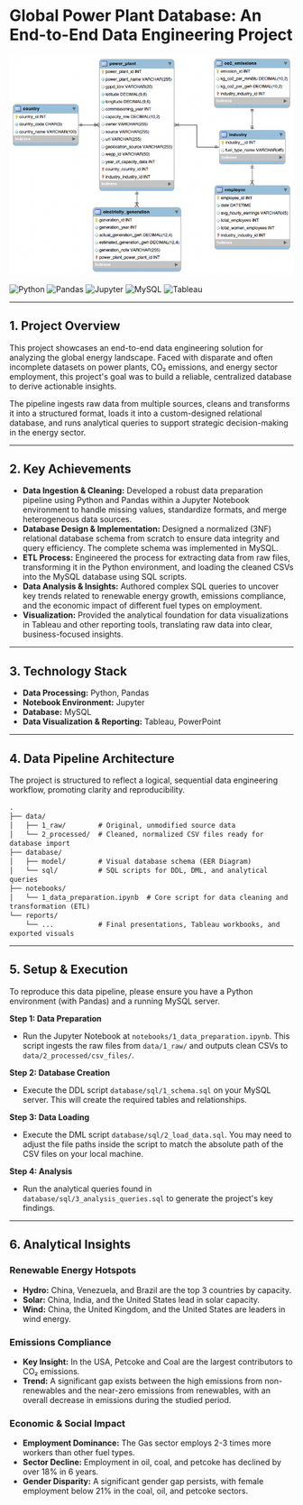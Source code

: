 # Global Power Plant Database: An End-to-End Data Engineering Project

![MySQL EER Diagram](database/model/EER.png)

![Python](https://img.shields.io/badge/Python-3776AB?style=for-the-badge&logo=python&logoColor=white)
![Pandas](https://img.shields.io/badge/Pandas-2C2D72?style=for-the-badge&logo=pandas&logoColor=white)
![Jupyter](https://img.shields.io/badge/Jupyter-F37626?style=for-the-badge&logo=Jupyter&logoColor=white)
![MySQL](https://img.shields.io/badge/MySQL-005C84?style=for-the-badge&logo=mysql&logoColor=white)
![Tableau](https://img.shields.io/badge/Tableau-E97627?style=for-the-badge&logo=Tableau&logoColor=white)

---

## 1. Project Overview

This project showcases an end-to-end data engineering solution for analyzing the global energy landscape. Faced with disparate and often incomplete datasets on power plants, CO₂ emissions, and energy sector employment, this project's goal was to build a reliable, centralized database to derive actionable insights.

The pipeline ingests raw data from multiple sources, cleans and transforms it into a structured format, loads it into a custom-designed relational database, and runs analytical queries to support strategic decision-making in the energy sector.

---

## 2. Key Achievements

*   **Data Ingestion & Cleaning:** Developed a robust data preparation pipeline using Python and Pandas within a Jupyter Notebook environment to handle missing values, standardize formats, and merge heterogeneous data sources.
*   **Database Design & Implementation:** Designed a normalized (3NF) relational database schema from scratch to ensure data integrity and query efficiency. The complete schema was implemented in MySQL.
*   **ETL Process:** Engineered the process for extracting data from raw files, transforming it in the Python environment, and loading the cleaned CSVs into the MySQL database using SQL scripts.
*   **Data Analysis & Insights:** Authored complex SQL queries to uncover key trends related to renewable energy growth, emissions compliance, and the economic impact of different fuel types on employment.
*   **Visualization:** Provided the analytical foundation for data visualizations in Tableau and other reporting tools, translating raw data into clear, business-focused insights.

---

## 3. Technology Stack

*   **Data Processing:** Python, Pandas
*   **Notebook Environment:** Jupyter
*   **Database:** MySQL
*   **Data Visualization & Reporting:** Tableau, PowerPoint

---

## 4. Data Pipeline Architecture

The project is structured to reflect a logical, sequential data engineering workflow, promoting clarity and reproducibility.

```
.
├── data/
│   ├── 1_raw/        # Original, unmodified source data
│   └── 2_processed/  # Cleaned, normalized CSV files ready for database import
├── database/
│   ├── model/        # Visual database schema (EER Diagram)
│   └── sql/          # SQL scripts for DDL, DML, and analytical queries
├── notebooks/
│   └── 1_data_preparation.ipynb  # Core script for data cleaning and transformation (ETL)
└── reports/
    └── ...           # Final presentations, Tableau workbooks, and exported visuals
```

---

## 5. Setup & Execution

To reproduce this data pipeline, please ensure you have a Python environment (with Pandas) and a running MySQL server.

**Step 1: Data Preparation**
*   Run the Jupyter Notebook at `notebooks/1_data_preparation.ipynb`. This script ingests the raw files from `data/1_raw/` and outputs clean CSVs to `data/2_processed/csv_files/`.

**Step 2: Database Creation**
*   Execute the DDL script `database/sql/1_schema.sql` on your MySQL server. This will create the required tables and relationships.

**Step 3: Data Loading**
*   Execute the DML script `database/sql/2_load_data.sql`. You may need to adjust the file paths inside the script to match the absolute path of the CSV files on your local machine.

**Step 4: Analysis**
*   Run the analytical queries found in `database/sql/3_analysis_queries.sql` to generate the project's key findings.

---

## 6. Analytical Insights

### Renewable Energy Hotspots
*   **Hydro:** China, Venezuela, and Brazil are the top 3 countries by capacity.
*   **Solar:** China, India, and the United States lead in solar capacity.
*   **Wind:** China, the United Kingdom, and the United States are leaders in wind energy.

### Emissions Compliance
*   **Key Insight:** In the USA, Petcoke and Coal are the largest contributors to CO₂ emissions.
*   **Trend:** A significant gap exists between the high emissions from non-renewables and the near-zero emissions from renewables, with an overall decrease in emissions during the studied period.

### Economic & Social Impact
*   **Employment Dominance:** The Gas sector employs 2-3 times more workers than other fuel types.
*   **Sector Decline:** Employment in oil, coal, and petcoke has declined by over 18% in 6 years.
*   **Gender Disparity:** A significant gender gap persists, with female employment below 21% in the coal, oil, and petcoke sectors.
